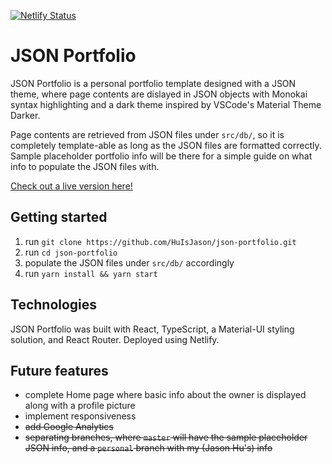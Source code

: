 [![Netlify Status](https://api.netlify.com/api/v1/badges/cfde6ee1-bb93-4af2-92b0-a2389d9612d3/deploy-status)](https://app.netlify.com/sites/zen-davinci-1978d3/deploys)

# JSON Portfolio

JSON Portfolio is a personal portfolio template designed with a JSON theme, where page contents are dislayed in JSON objects with Monokai syntax highlighting and a dark theme inspired by VSCode's Material Theme Darker.

Page contents are retrieved from JSON files under `src/db/`, so it is completely template-able as long as the JSON files are formatted correctly. Sample placeholder portfolio info will be there for a simple guide on what info to populate the JSON files with.

[Check out a live version here!](https://huisjason.netlify.app/)

## Getting started

1. run `git clone https://github.com/HuIsJason/json-portfolio.git`
2. run `cd json-portfolio`
3. populate the JSON files under `src/db/` accordingly
4. run `yarn install && yarn start`

## Technologies

JSON Portfolio was built with React, TypeScript, a Material-UI styling solution, and React Router. Deployed using Netlify.

## Future features

- complete Home page where basic info about the owner is displayed along with a profile picture
- implement responsiveness
- ~~add Google Analytics~~
- ~~separating branches, where `master` will have the sample placeholder JSON info, and a `personal` branch with my (Jason Hu's) info~~
